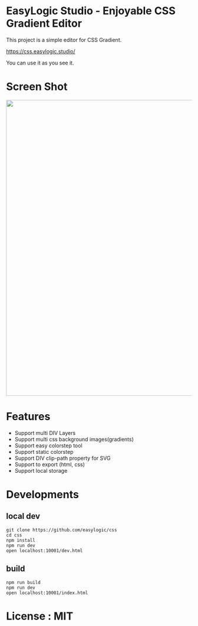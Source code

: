 # EasyLogic Studio - Enjoyable CSS Gradient Editor


This project is a simple editor for CSS Gradient. 

https://css.easylogic.studio/


You can use it as you see it.

# Screen Shot 

<img width="800px" src="https://css.easylogic.studio/resources/image/sample.png" />


# Features 

* Support multi DIV Layers
* Support multi css background images(gradients) 
* Support easy colorstep tool 
* Support static colorstep 
* Support DIV clip-path property for SVG 
* Support to export (html, css)
* Support local storage 



# Developments 

## local dev 

```
git clone https://github.com/easylogic/css
cd css
npm install 
npm run dev 
open localhost:10001/dev.html 
```

## build 

```
npm run build 
npm run dev
open localhost:10001/index.html
```

# License : MIT 
